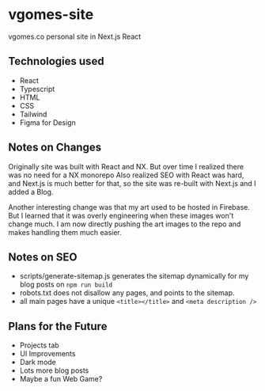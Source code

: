 
# vgomes-site

vgomes.co personal site in Next.js React

## Technologies used
- React
- Typescript
- HTML
- CSS
- Tailwind
- Figma for Design

## Notes on Changes

Originally site was built with React and NX.
But over time I realized there was no need for a NX monorepo
Also realized SEO with React was hard, and Next.js is much better for that,
so the site was re-built with Next.js and I added a Blog.

Another interesting change was that my art used to be hosted in Firebase.
But I learned that it was overly engineering when these images won't change much.
I am now directly pushing the art images to the repo and makes handling them much easier.

## Notes on SEO

- scripts/generate-sitemap.js generates the sitemap dynamically for my blog posts on `npm run build`
- robots.txt does not disallow any pages, and points to the sitemap.
- all main pages have a unique `<title></title>` and `<meta description />`

## Plans for the Future

- Projects tab
- UI Improvements
- Dark mode
- Lots more blog posts
- Maybe a fun Web Game?

